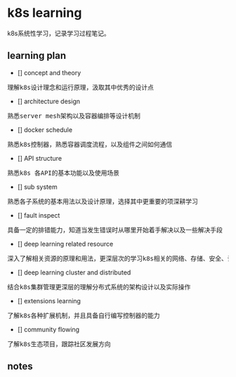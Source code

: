 # k8s learning 

k8s系统性学习，记录学习过程笔记。

## learning plan 
- [] concept and theory 
<pre>
理解k8s设计理念和运行原理，汲取其中优秀的设计点
</pre>

- [] architecture design 
<pre>
熟悉server mesh架构以及容器编排等设计机制
</pre>

- [] docker schedule
<pre>
熟悉k8s控制器，熟悉容器调度流程，以及组件之间如何通信
</pre>

- [] API structure 
<pre>
熟悉k8s 各API的基本功能以及使用场景
</pre>

- [] sub system 
<pre>
熟悉各子系统的基本用法以及设计原理，选择其中更重要的项深耕学习
</pre>

- [] fault inspect 
<pre>
具备一定的排错能力，知道当发生错误时从哪里开始着手解决以及一些解决手段
</pre>

- [] deep learning related resource 
<pre>
深入了解相关资源的原理和用法，更深层次的学习k8s相关的网络、存储、安全、调度等机制
</pre>

- [] deep learning cluster and distributed 
<pre>
结合k8s集群管理更深层的理解分布式系统的架构设计以及实际操作
</pre>

- [] extensions learning 
<pre>
了解k8s各种扩展机制，并且具备自行编写控制器的能力
</pre>

- [] community flowing 
<pre>
了解k8s生态项目，跟踪社区发展方向
</pre>

## notes

